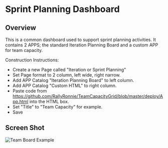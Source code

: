 Sprint Planning Dashboard
=========================

## Overview
This is a common dashboard used to support sprint planning activities. It contains 2 APPS; the standard Iteration Planning Board and a custom APP for team capacity.

Construction Instructions:
* Create a new Page called "Iteration or Sprint Planning"
* Set Page format to 2 column, left wide, right narrow.
* Add APP Catalog "Iteration Planning Board" to left column.
* Add APP Catalog "Custom HTML" to right column.
* Paste code from https://github.com/RallyRonnie/TeamCapacityGrid/blob/master/deploy/App.html into the HTML box.
* Set "Title" to "Team Capacity" for example.
* Save

## Screen Shot

![Team Board Example](https://raw.github.com/RallyRonnie/DashboardTest/master/SprintPlanning.png)
